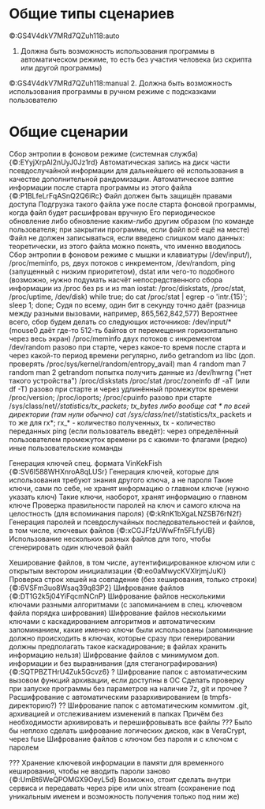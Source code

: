 # Общие типы сценариев

©:GS4V4dkV7MRd7QZuh118:auto
1. Должна быть возможность использования программы в автоматическом режиме, то есть без участия человека (из скрипта или другой программы)

©:GS4V4dkV7MRd7QZuh118:manual
2. Должна быть возможность использования программы в ручном режиме с подсказками пользователю


# Общие сценарии

Сбор энтропии в фоновом режиме (системная служба)
    {©:EYyjXrpAl2nUyJ0Jz1rd}
    Автоматическая запись на диск части псевдослучайной информации для дальнейшего её использования в качестве дополнительной рандомизации. Автоматическое взятие информации после старта программы из этого файла
        {©:P1BLfeLrFqASnQ2Q6iRc}
        Файл должен быть защищён правами доступа
        Подгрузка такого файла уже после старта фоновой программы, когда файл будет расшифрован вручную
            Его периодическое обновление либо обновление каким-либо другим образом (по команде пользователя; при закрытии программы, если файл всё ещё на месте)
        Файл не должен записываться, если введено слишком мало данных: теоретически, из этого файла можно понять, что именно вводилось
    Сбор энтропии в фоновом режиме с мышки и клавиатуры (/dev/input/), /proc/meminfo, ps, двух потоков с инкрементом, /dev/random, ping (запущенный с низким приоритетом), dstat или чего-то подобного (возможно, нужно подумать насчёт непосредственного сбора информации из /proc без ps и из man iostat: /proc/diskstats, /proc/stat, /proc/uptime, /dev/disk)
        while true; do cat /proc/stat | egrep -o 'intr.{15}'; sleep 1;  done;
            Судя по всему, один бит в секунду точно даёт (разница между разными вызовами, например, 865,562,842,577)
        Вероятнее всего, сбор будем делать со следующих источников:
            /dev/input/* (mouse0 даёт где-то 512-ть байтов от перемещения горизонтально через весь экран)
            /proc/meminfo
            двух потоков с инкрементом
            /dev/random разово при старте, через какое-то время после старта и через какой-то период времени регулярно, либо getrandom из libc (доп. проверять /proc/sys/kernel/random/entropy_avail) man 4 random man 7 random man 2 getrandom
            попытка получить данные из /dev/hwrng ("нет такого устройства")
            /proc/diskstats
            /proc/stat
            /proc/zoneinfo
            df -aT (или df -T) разово при старте и через удлинённый промежуток времени
            /proc/version; /proc/ioports; /proc/cpuinfo разово при старте
            /sys/class/net/*/statistics/tx_packets; tx_bytes либо вообще cat * по всей директории (там нули обычно)  cat /sys/class/net/*/statistics/tx_packets и то же для rx*;  rx_* - количество полученных, tx - количество переданных
            ping (если пользователь введёт): через определённый пользователем промежуток времени
            ps с какими-то флагами (редко)
            иные пользовательские команды




Генерация ключей спец. формата VinKekFish
    {©:SV6l588WHXnroA8qLUSr}
    Генерация ключей, которые для использования требуют знания другого ключа, а не пароля
        Такие ключи, сами по себе, не хранят информацию о главном ключе (нужно указать ключ)
        Такие ключи, наоборот, хранят информацию о главном ключе
Проверка правильности паролей на ключ и самого ключа на целостность (для вспоминания пароля)
    {©:kRnK1bXgaLNZSB76rN2f}
Генерация паролей и псевдослучайных последовательностей и файлов, в том числе, ключевых файлов
    {©:xCGJFfzUWwFfn5FLfyUB}
    Использование нескольких разных файлов для того, чтобы сгенерировать один ключевой файл


Хеширование файлов, в том числе, аутентифицированное ключом или с открытым вектором инициализации
    {©:eo0aMwycKVXlrjmjJuKI}
Проверка строк хешей на совпадение (без хеширования, только строки)
    {©:6VSFm3uo8Wsaq39q83P2}
Шифрование файлов
    {©:DT1G2k5j04YiFqcmNCnP}
    Шифрование файлов несколькими ключами разными алгоритмами (с запоминанием в спец. ключевом файла порядка шифрования)
    Шифрование файлов несколькими ключами с каскадированием алгоритмов и автоматическим запоминанием, какие именно ключи были использованы (запоминание должно происходить в ключах, которые сразу при генерировании должны предполагать такое каскадирование; в файлах хранить информацию нельзя)
    Шифрование файлов с минимумом доп. информации и без выравнивания (для стеганографирования)
        {©:SQTPBZTHrU4Zuk5Gcvz6}
    ? Шифрование папок с автоматическим вызовом функций архивации, если доступны в ОС
        Сделать проверку при запуске программы без параметров на наличие 7z, git и прочее
    ? Расшифрование с автоматическим разархивированием (в tmpfs-директорию?)
    ?? Шифрование папок с автоматическим коммитом .git, архивацией и отслеживанием изменений в папках
        Причём без необходимости архивировать и перешифровывать все файлы
    ??? Было бы неплохо сделать шифрование логических дисков, как в VeraCrypt, через fuse
    Шифрование файлов с ключом без пароля и с ключом с паролем

??? Хранение ключевой информации в памяти для временного кеширования, чтобы не вводить пароли заново
    {©:UmBt6WeQPOMGX9OeyL5d}
    Возможно, стоит сделать внутри сервиса и передавать через pipe или unix stream (сохранение под уникальным именем и возможность получения только под ним же)


